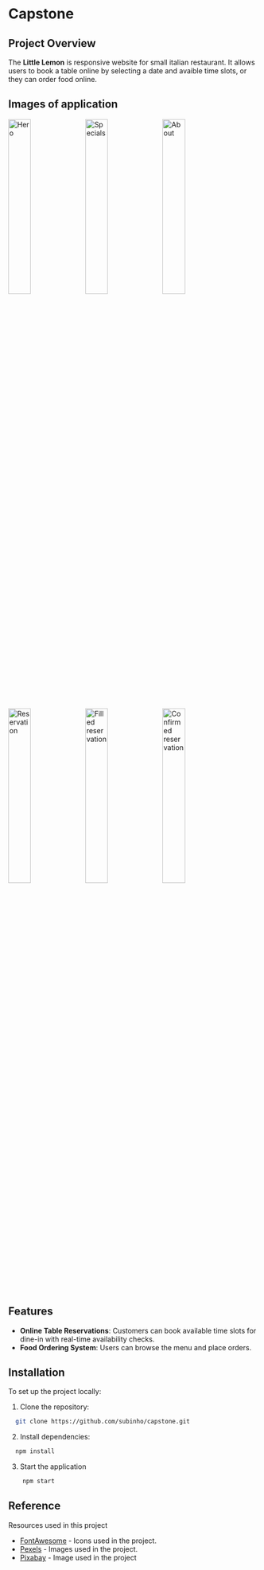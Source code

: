 # Capstone

## Project Overview

The **Little Lemon** is responsive website for small italian restaurant. It allows users to book a table online by selecting a date and avaible time slots, or they can order food online.

## Images of application

<p>
    <img src="https://github.com/user-attachments/assets/5ff19565-ac67-4e87-ad1b-0fab20a89e1b" alt="Hero" width="30%" />
    <img src="https://github.com/user-attachments/assets/46f9fc9a-8bcc-4c45-a15f-ca059e281d5d" alt="Specials" width="30%" />
    <img src="https://github.com/user-attachments/assets/e1476a34-4965-48f6-9197-f7c94ed8b460" alt="About" width="30%" />
</p>

<p>
    <img src="https://github.com/user-attachments/assets/56ec5bdc-666f-4fdc-90ad-65837ae4d8f3" alt="Reservation" width="30%" />
    <img src="https://github.com/user-attachments/assets/1bde6ab7-b24a-442a-ae4e-707dd3c1763b" alt="Filled reservation" width="30%" />
        <img src="https://github.com/user-attachments/assets/f80cf8e5-3c53-458a-ac59-565a33b1338e" alt="Confirmed reservation" width="30%" />

</p>

## Features

- **Online Table Reservations**: Customers can book available time slots for dine-in with real-time availability checks.
- **Food Ordering System**: Users can browse the menu and place orders.

## Installation

To set up the project locally:

1. Clone the repository:

```bash
  git clone https://github.com/subinho/capstone.git
```

2. Install dependencies:

```bash
  npm install
```

3. Start the application

```bash
    npm start
```

## Reference

Resources used in this project

- [FontAwesome](https://fontawesome.com/) - Icons used in the project.
- [Pexels](https://www.pexels.com/) - Images used in the project.
- [Pixabay](https://pixabay.com/cs/) - Image used in the project
